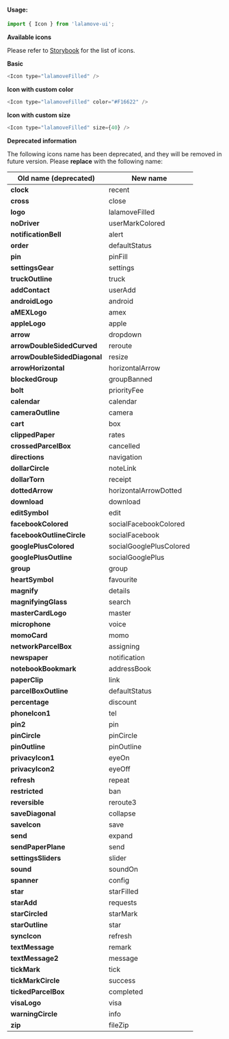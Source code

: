 #### Usage:

```js static
import { Icon } from 'lalamove-ui';
```

**Available icons**

Please refer to [Storybook](https://ui.lalamove.com/storybook/?selectedKind=Icon) for the list of icons.


**Basic**

```js
<Icon type="lalamoveFilled" />
```

**Icon with custom color**

```js
<Icon type="lalamoveFilled" color="#F16622" />
```

**Icon with custom size**

```js
<Icon type="lalamoveFilled" size={40} />
```

**Deprecated information**

The following icons name has been deprecated, and they will be removed in future version. Please **replace** with the following name:

| Old name (deprecated) | New name |
| -------- | -------- | 
| **clock** | recent |
| **cross** | close |
| **logo** | lalamoveFilled |
| **noDriver** | userMarkColored |
| **notificationBell** | alert |
| **order** | defaultStatus |
| **pin** | pinFill |
| **settingsGear** | settings |
| **truckOutline** | truck |
| **addContact** | userAdd |
| **androidLogo** | android |
| **aMEXLogo** | amex |
| **appleLogo** | apple |
| **arrow** | dropdown |
| **arrowDoubleSidedCurved** | reroute |
| **arrowDoubleSidedDiagonal** | resize |
| **arrowHorizontal** | horizontalArrow |
| **blockedGroup** | groupBanned |
| **bolt** | priorityFee |
| **calendar** | calendar |
| **cameraOutline** | camera |
| **cart** | box |
| **clippedPaper** | rates |
| **crossedParcelBox** | cancelled |
| **directions** | navigation |
| **dollarCircle** | noteLink |
| **dollarTorn** | receipt |
| **dottedArrow** | horizontalArrowDotted |
| **download** | download |
| **editSymbol** | edit |
| **facebookColored** | socialFacebookColored |
| **facebookOutlineCircle** | socialFacebook |
| **googlePlusColored** | socialGooglePlusColored |
| **googlePlusOutline** | socialGooglePlus |
| **group** | group |
| **heartSymbol** | favourite |
| **magnify** | details |
| **magnifyingGlass** | search |
| **masterCardLogo** | master |
| **microphone** | voice |
| **momoCard** | momo |
| **networkParcelBox** | assigning |
| **newspaper** | notification |
| **notebookBookmark** | addressBook |
| **paperClip** | link |
| **parcelBoxOutline** | defaultStatus |
| **percentage** | discount |
| **phoneIcon1** | tel |
| **pin2** | pin |
| **pinCircle** | pinCircle |
| **pinOutline** | pinOutline |
| **privacyIcon1** | eyeOn |
| **privacyIcon2** | eyeOff |
| **refresh** | repeat |
| **restricted** | ban |
| **reversible** | reroute3 |
| **saveDiagonal** | collapse |
| **saveIcon** | save |
| **send** | expand |
| **sendPaperPlane** | send |
| **settingsSliders** | slider |
| **sound** | soundOn |
| **spanner** | config |
| **star** | starFilled |
| **starAdd** | requests |
| **starCircled** | starMark |
| **starOutline** | star |
| **syncIcon** | refresh |
| **textMessage** | remark |
| **textMessage2** | message |
| **tickMark** | tick |
| **tickMarkCircle** | success |
| **tickedParcelBox** | completed |
| **visaLogo** | visa |
| **warningCircle** | info |
| **zip** | fileZip |

